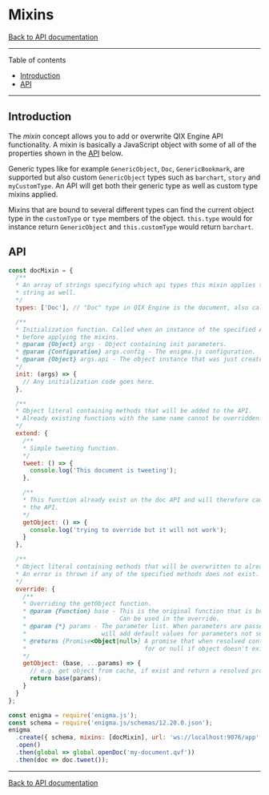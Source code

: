 # Mixins

[Back to API documentation](./api.md#mixins)

---

Table of contents

- [Introduction](#introduction)
- [API](#api)

---

## Introduction

The *mixin* concept allows you to add or overwrite QIX Engine API functionality. A mixin is basically a
JavaScript object with some of all of the properties shown in the [API](#api) below.

Generic types like for example `GenericObject`, `Doc`, `GenericBookmark`, are supported but also custom
`GenericObject` types such as `barchart`, `story` and `myCustomType`. An API will get both their
generic type as well as custom type mixins applied.

Mixins that are bound to several different types can find the current object type in the `customType`
or `type` members of the object. `this.type` would for instance return `GenericObject` and `this.customType`
would return `barchart`.

## API

```js
const docMixin = {
  /**
  * An array of strings specifying which api types this mixin applies to. It works with a single
  * string as well.
  */
  types: ['Doc'], // "Doc" type in QIX Engine is the document, also called app.

  /**
  * Initialization function. Called when an instance of the specified API(s) is created
  * before applying the mixins.
  * @param {Object} args - Object containing init parameters.
  * @param {Configuration} args.config - The enigma.js configuration.
  * @param {Object} args.api - The object instance that was just created.
  */
  init: (args) => {
    // Any initialization code goes here.
  },

  /**
  * Object literal containing methods that will be added to the API.
  * Already existing functions with the same name cannot be overridden.
  */
  extend: {
    /**
    * Simple tweeting function.
    */
    tweet: () => {
      console.log('This document is tweeting');
    },

    /**
    * This function already exist on the doc API and will therefore cause an exception when creating
    * the API.
    */
    getObject: () => {
      console.log('trying to override but it will not work');
    }
  },

  /**
  * Object literal containing methods that will be overwritten to already existing API methods.
  * An error is thrown if any of the specified methods does not exist.
  */
  override: {
    /**
    * Overriding the getObject function.
    * @param {Function} base - This is the original function that is being overridden.
    *                          Can be used in the override.
    * @param {*} params - The parameter list. When parameters are passed by name, enigma.js
    *                     will add default values for parameters not supplied by the caller.
    * @returns {Promise<Object|null>} A promise that when resolved contains the object asked
    *                                 for or null if object doesn't exist.
    */
    getObject: (base, ...params) => {
      // e.g. get object from cache, if exist and return a resolved promise, otherwise do this:
      return base(params);
    }
  }
};

const enigma = require('enigma.js');
const schema = require('enigma.js/schemas/12.20.0.json');
enigma
  .create({ schema, mixins: [docMixin], url: 'ws://localhost:9076/app' })
  .open()
  .then(global => global.openDoc('my-document.qvf'))
  .then(doc => doc.tweet());
```

---

[Back to API documentation](./api.md#api-documentation)
